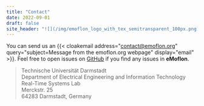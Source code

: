 ```yaml
---
title: "Contact"
date: 2022-09-01
draft: false
site_header: "![](/img/emoflon_logo_with_tex_semitransparent_100px.png)"
---
```


You can send us an {{< cloakemail address="contact@emoflon.org" query="subject=Message from the emoflon.org webpage" display="email" >}}.
Feel free to open issues on [GitHub](https://github.com/eMoflon) if you find any issues in **eMoflon**.

> Technische Universität Darmstadt \
> Department of Electrical Engineering and Information Technology \
> Real-Time Systems Lab \
> Merckstr. 25 \
> 64283 Darmstadt, Germany
